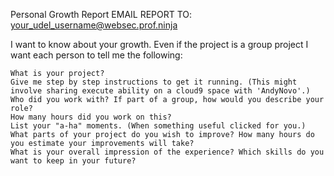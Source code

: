 Personal Growth Report
EMAIL REPORT TO: your_udel_username@websec.prof.ninja

I want to know about your growth. Even if the project is a group project I want each person to tell me the following:

    What is your project?
    Give me step by step instructions to get it running. (This might involve sharing execute ability on a cloud9 space with 'AndyNovo'.)
    Who did you work with? If part of a group, how would you describe your role?
    How many hours did you work on this?
    List your "a-ha" moments. (When something useful clicked for you.)
    What parts of your project do you wish to improve? How many hours do you estimate your improvements will take?
    What is your overall impression of the experience? Which skills do you want to keep in your future?

